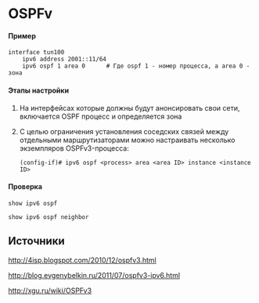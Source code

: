 # OSPFv

#### Пример

```
interface tun100
	ipv6 address 2001::11/64
	ipv6 ospf 1 area 0 		# Где ospf 1 - номер процесса, а area 0 - зона
```



#### Этапы настройки

1. На интерфейсах которые должны будут анонсировать свои сети, включается OSPF процесс и определяется зона

2. С целью ограничения установления соседских связей между отдельными маршрутизаторами можно настраивать несколько экземпляров OSPFv3-процесса:

   ```
   (config-if)# ipv6 ospf <process> area <area ID> instance <instance ID>
   ```

   

#### Проверка

`show ipv6 ospf`

`show ipv6 ospf neighbor`





## Источники

http://4isp.blogspot.com/2010/12/ospfv3.html

http://blog.evgenybelkin.ru/2011/07/ospfv3-ipv6.html

http://xgu.ru/wiki/OSPFv3